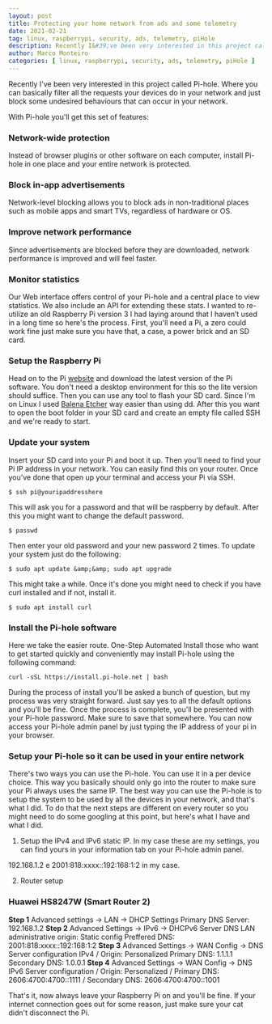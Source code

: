 ```yaml
---
layout: post
title: Protecting your home network from ads and some telemetry
date: 2021-02-21
tag: linux, raspberrypi, security, ads, telemetry, piHole
description: Recently I&#39;ve been very interested in this project called Pi-hole. Where you can basically filter all the requests your devices do in your network and just block some undesired behaviours that can occur in your network.
author: Marco Monteiro
categories: [ linux, raspberrypi, security, ads, telemetry, piHole ]
---
```

Recently I&#39;ve been very interested in this project called Pi-hole. Where you can basically filter all the requests your devices do in your network and just block some undesired behaviours that can occur in your network.

<!--more-->

With Pi-hole you&#39;ll get this set of features:

### **Network-wide protection**

Instead of browser plugins or other software on each computer, install Pi-hole in one place and your entire network is protected.

### **Block in-app advertisements**

Network-level blocking allows you to block ads in non-traditional places such as mobile apps and smart TVs, regardless of hardware or OS.

### **Improve network performance**

Since advertisements are blocked before they are downloaded, network performance is improved and will feel faster.

### **Monitor statistics**

Our Web interface offers control of your Pi-hole and a central place to view statistics. We also include an API for extending these stats. I wanted to re-utilize an old Raspberry Pi version 3 I had laying around that I haven’t used in a long time so here&#39;s the process. First, you&#39;ll need a Pi, a zero could work fine just make sure you have that, a case, a power brick and an SD card.

### **Setup the Raspberry Pi**

Head on to the Pi [website](https://www.raspberrypi.org/software/operating-systems/#raspberry-pi-os-32-bit) and download the latest version of the Pi software. You don&#39;t need a desktop environment for this so the lite version should suffice. Then you can use any tool to flash your SD card. Since I&#39;m on Linux I used [Balena Etcher](https://www.balena.io/etcher/) way easier than using dd. After this you want to open the boot folder in your SD card and create an empty file called SSH and we&#39;re ready to start.

### **Update your system**

Insert your SD card into your Pi and boot it up. Then you&#39;ll need to find your Pi IP address in your network. You can easily find this on your router. Once you&#39;ve done that open up your terminal and access your Pi via SSH.

    $ ssh pi@youripaddresshere

This will ask you for a password and that will be raspberry by default. After this you might want to change the default password.

    $ passwd

Then enter your old password and your new password 2 times. To update your system just do the following:

    $ sudo apt update &amp;&amp; sudo apt upgrade

This might take a while. Once it&#39;s done you might need to check if you have curl installed and if not, install it.

    $ sudo apt install curl

### **Install the Pi-hole software**

Here we take the easier route. One-Step Automated Install those who want to get started quickly and conveniently may install Pi-hole using the following command:

    curl -sSL https://install.pi-hole.net | bash

During the process of install you&#39;ll be asked a bunch of question, but my process was very straight forward. Just say yes to all the default options and you&#39;ll be fine. Once the process is complete, you&#39;ll be presented with your Pi-hole password. Make sure to save that somewhere. You can now access your Pi-hole admin panel by just typing the IP address of your pi in your browser.

### **Setup your Pi-hole so it can be used in your entire network**

There&#39;s two ways you can use the Pi-hole. You can use it in a per device choice. This way you basically should only go into the router to make sure your Pi always uses the same IP. The best way you can use the Pi-hole is to setup the system to be used by all the devices in your network, and that&#39;s what I did. To do that the next steps are different on every router so you might need to do some googling at this point, but here&#39;s what I have and what I did.

1. Setup the IPv4 and IPv6 static IP. In my case these are my settings, you can find yours in your information tab on your Pi-hole admin panel.

192.168.1.2 e 2001:818:xxxx::192:168:1:2 in my case.

2. Router setup

### **Huawei HS8247W (Smart Router 2)**

**Step 1** Advanced settings -&gt; LAN -&gt; DHCP Settings Primary DNS Server: 192.168.1.2
**Step 2** Advanced Settings -&gt; IPv6 -&gt; DHCPv6 Server DNS LAN administrative origin: Static config Preffered DNS: 2001:818:xxxx::192:168:1:2
**Step 3** Advanced Settings -&gt; WAN Config -&gt; DNS Server configuration IPv4 / Origin: Personalized Primary DNS: 1.1.1.1 Secondary DNS: 1.0.0.1
**Step 4** Advanced Settings -&gt; WAN Config -&gt; DNS IPv6 Server configuration / Origin: Personalized / Primary DNS: 2606:4700:4700::1111 / Secondary DNS: 2606:4700:4700::1001

That&#39;s it, now always leave your Raspberry Pi on and you&#39;ll be fine. If your internet connection goes out for some reason, just make sure your cat didn&#39;t disconnect the Pi.